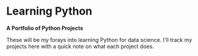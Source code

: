 # Learning Python 
**A Portfolio of Python Projects**

These will be my forays into learning Python for data science. I'll track my
projects here with a quick note on what each project does.
